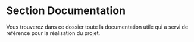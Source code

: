 # Section Documentation

Vous trouverez dans ce dossier toute la documentation utile qui a servi de référence pour la réalisation du projet. 
